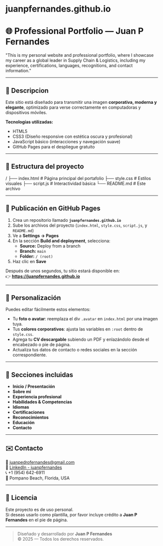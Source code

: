 # juanpfernandes.github.io
# 🌐 Professional Portfolio — Juan P Fernandes

"This is my personal website and professional portfolio, where I showcase my career as a global leader in Supply Chain & Logistics, including my experience, certifications, languages, recognitions, and contact information."

---

## 🧭 Descripcion

Este sitio está diseñado para transmitir una imagen **corporativa, moderna y elegante**, optimizado para verse correctamente en computadoras y dispositivos móviles.

**Tecnologías utilizadas:**
- HTML5  
- CSS3 (Diseño responsive con estética oscura y profesional)  
- JavaScript básico (interacciones y navegación suave)  
- GitHub Pages para el despliegue gratuito  

---

## 🧱 Estructura del proyecto
/
├── index.html # Página principal del portafolio
├── style.css # Estilos visuales
├── script.js # Interactividad básica
└── README.md # Este archivo

---

## 🚀 Publicación en GitHub Pages

1. Crea un repositorio llamado **`juanpfernandes.github.io`**  
2. Sube los archivos del proyecto (`index.html`, `style.css`, `script.js`, y `README.md`)
3. Ve a **Settings → Pages**
4. En la sección **Build and deployment**, selecciona:
   - **Source:** Deploy from a branch  
   - **Branch:** `main`  
   - **Folder:** `/ (root)`
5. Haz clic en **Save**

Después de unos segundos, tu sitio estará disponible en:  
👉 **https://juanpfernandes.github.io**

---

## 📁 Personalización

Puedes editar fácilmente estos elementos:
- Tu **foto o avatar**: reemplaza el div `.avatar` en `index.html` por una imagen tuya.  
- Tus **colores corporativos**: ajusta las variables en `:root` dentro de `style.css`.  
- Agrega tu **CV descargable** subiendo un PDF y enlazándolo desde el encabezado o pie de página.  
- Actualiza tus datos de contacto o redes sociales en la sección correspondiente.

---

## 🧩 Secciones incluidas

- **Inicio / Presentación**  
- **Sobre mí**  
- **Experiencia profesional**  
- **Habilidades & Competencias**  
- **Idiomas**  
- **Certificaciones**  
- **Reconocimientos**  
- **Educación**  
- **Contacto**

---

## ✉️ Contacto

📧 [juanpedrofernandes@gmail.com](mailto:juanpedrofernandes@gmail.com)  
🔗 [LinkedIn - juanpfernandes](https://www.linkedin.com/in/juanpfernandes)  
📞 +1 (954) 642-6911  
📍 Pompano Beach, Florida, USA  

---

## 🪪 Licencia

Este proyecto es de uso personal.  
Si deseas usarlo como plantilla, por favor incluye crédito a **Juan P Fernandes** en el pie de página.

---

> Diseñado y desarrollado por **Juan P Fernandes**  
> © 2025 — Todos los derechos reservados.
